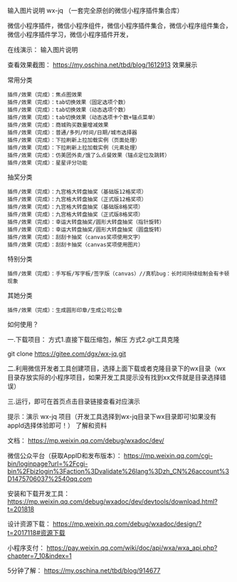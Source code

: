 

输入图片说明
wx-jq （一套完全原创的微信小程序插件集合库）

微信小程序插件，微信小程序组件，微信小程序插件集合，微信小程序组件集合，微信小程序插件学习，微信小程序插件开发，

在线演示：
输入图片说明

查看效果截图：
https://my.oschina.net/tbd/blog/1612913
效果展示

常用分类

    插件/效果（完成）：焦点图效果
    插件/效果（完成）：tab切换效果（固定选项个数）
    插件/效果（完成）：tab切换效果（动态选项个数）
    插件/效果（完成）：tab切换效果（动态选项卡个数+锚点菜单）
    插件/效果（完成）：商城购买数量增减效果
    插件/效果（完成）：普通/多列/时间/日期/城市选择器
    插件/效果（完成）：下拉刷新上拉加载实例（页面处理）
    插件/效果（完成）：下拉刷新上拉加载实例（元素处理）
    插件/效果（完成）：仿美团外卖/饿了么点餐效果（锚点定位及跳转）
    插件/效果（完成）：星星评分功能

抽奖分类

    插件/效果（完成）：九宫格大转盘抽奖（基础版12格奖项）
    插件/效果（完成）：九宫格大转盘抽奖（正式版12格奖项）
    插件/效果（完成）：九宫格大转盘抽奖（基础版8格奖项）
    插件/效果（完成）：九宫格大转盘抽奖（正式版8格奖项）
    插件/效果（完成）：幸运大转盘抽奖/圆形大转盘抽奖（指针旋转）
    插件/效果（完成）：幸运大转盘抽奖/圆形大转盘抽奖（圆盘旋转）
    插件/效果（完成）：刮刮卡抽奖（canvas奖项使用文字）
    插件/效果（完成）：刮刮卡抽奖（canvas奖项使用图片）

特别分类

    插件/效果（完成）：手写板/写字板/签字版（canvas）//真机bug：长时间持续绘制会有卡顿现象

其她分类

    插件/效果（完成）：生成圆形印章/生成公司公章

如何使用？

一.下载项目：
方式1.直接下载压缩包，解压
方式2.git工具克隆

git clone https://gitee.com/dgx/wx-jq.git  

二.利用微信开发者工具创建项目，选择上面下载或者克隆目录下的wx目录（wx目录存放实际的小程序项目，如果开发工具提示没有找到xx文件就是目录选择错误）

三.运行，即可在首页点击目录链接查看对应演示

提示：演示 wx-jq 项目（开发工具选择到wx-jq目录下wx目录即可!如果没有appId选择体验即可！）
了解和资料

文档：
https://mp.weixin.qq.com/debug/wxadoc/dev/

微信公众平台（获取AppID和发布版本）：
https://mp.weixin.qq.com/cgi-bin/loginpage?url=%2Fcgi-bin%2Fbizlogin%3Faction%3Dvalidate%26lang%3Dzh_CN%26account%3D1475706037%2540qq.com

安装和下载开发工具：
https://mp.weixin.qq.com/debug/wxadoc/dev/devtools/download.html?t=201818

设计资源下载：
https://mp.weixin.qq.com/debug/wxadoc/design/?t=2017118#资源下载

小程序支付：
https://pay.weixin.qq.com/wiki/doc/api/wxa/wxa_api.php?chapter=7_10&index=1

5分钟了解：
https://my.oschina.net/tbd/blog/914677
